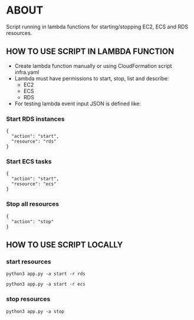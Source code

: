 # ABOUT

Script running in lambda functions for starting/stopping EC2, ECS and RDS resources.

## HOW TO USE SCRIPT IN LAMBDA FUNCTION

- Create lambda function manually or using CloudFormation script infra.yaml
- Lambda must have permissions to start, stop, list and describe:
  - EC2
  - ECS
  - RDS
- For testing lambda event input JSON is defined like:

### Start RDS instances

```
{
  "action": "start",
  "resource": "rds"
}
```

### Start ECS tasks

```
{
  "action": "start",
  "resource": "ecs"
}
```

### Stop all resources

```
{
  "action": "stop"
}
```

## HOW TO USE SCRIPT LOCALLY

### start resources

```python3 app.py -a start -r rds```

```python3 app.py -a start -r ecs```

### stop resources

```python3 app.py -a stop```
